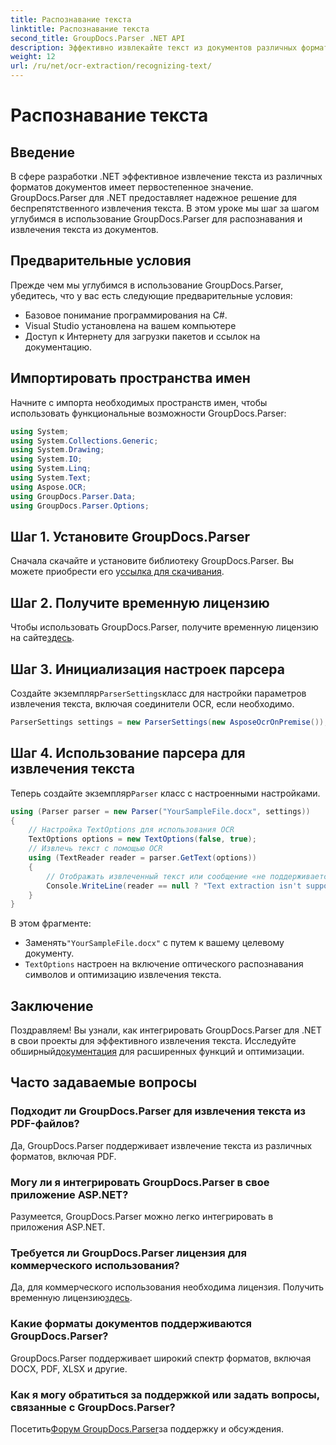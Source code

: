 ```yaml
---
title: Распознавание текста
linktitle: Распознавание текста
second_title: GroupDocs.Parser .NET API
description: Эффективно извлекайте текст из документов различных форматов с помощью GroupDocs.Parser для .NET. Простая интеграция и мощные возможности оптического распознавания символов.
weight: 12
url: /ru/net/ocr-extraction/recognizing-text/
---
```


# Распознавание текста

## Введение
В сфере разработки .NET эффективное извлечение текста из различных форматов документов имеет первостепенное значение. GroupDocs.Parser для .NET предоставляет надежное решение для беспрепятственного извлечения текста. В этом уроке мы шаг за шагом углубимся в использование GroupDocs.Parser для распознавания и извлечения текста из документов.
## Предварительные условия
Прежде чем мы углубимся в использование GroupDocs.Parser, убедитесь, что у вас есть следующие предварительные условия:
- Базовое понимание программирования на C#.
- Visual Studio установлена на вашем компьютере
- Доступ к Интернету для загрузки пакетов и ссылок на документацию.

## Импортировать пространства имен
Начните с импорта необходимых пространств имен, чтобы использовать функциональные возможности GroupDocs.Parser:
```csharp
using System;
using System.Collections.Generic;
using System.Drawing;
using System.IO;
using System.Linq;
using System.Text;
using Aspose.OCR;
using GroupDocs.Parser.Data;
using GroupDocs.Parser.Options;
```
## Шаг 1. Установите GroupDocs.Parser
 Сначала скачайте и установите библиотеку GroupDocs.Parser. Вы можете приобрести его у[ссылка для скачивания](https://releases.groupdocs.com/parser/net/).
## Шаг 2. Получите временную лицензию
 Чтобы использовать GroupDocs.Parser, получите временную лицензию на сайте[здесь](https://purchase.groupdocs.com/temporary-license/).
## Шаг 3. Инициализация настроек парсера
 Создайте экземпляр`ParserSettings`класс для настройки параметров извлечения текста, включая соединители OCR, если необходимо.
```csharp
ParserSettings settings = new ParserSettings(new AsposeOcrOnPremise());
```
## Шаг 4. Использование парсера для извлечения текста
 Теперь создайте экземпляр`Parser` класс с настроенными настройками.
```csharp
using (Parser parser = new Parser("YourSampleFile.docx", settings))
{
    // Настройка TextOptions для использования OCR
    TextOptions options = new TextOptions(false, true);
    // Извлечь текст с помощью OCR
    using (TextReader reader = parser.GetText(options))
    {
        // Отображать извлеченный текст или сообщение «не поддерживается»
        Console.WriteLine(reader == null ? "Text extraction isn't supported" : reader.ReadToEnd());
    }
}
```
В этом фрагменте:
-  Заменять`"YourSampleFile.docx"` с путем к вашему целевому документу.
- `TextOptions` настроен на включение оптического распознавания символов и оптимизацию извлечения текста.

## Заключение
 Поздравляем! Вы узнали, как интегрировать GroupDocs.Parser для .NET в свои проекты для эффективного извлечения текста. Исследуйте обширный[документация](https://tutorials.groupdocs.com/parser/net/) для расширенных функций и оптимизации.

## Часто задаваемые вопросы
### Подходит ли GroupDocs.Parser для извлечения текста из PDF-файлов?
Да, GroupDocs.Parser поддерживает извлечение текста из различных форматов, включая PDF.
### Могу ли я интегрировать GroupDocs.Parser в свое приложение ASP.NET?
Разумеется, GroupDocs.Parser можно легко интегрировать в приложения ASP.NET.
### Требуется ли GroupDocs.Parser лицензия для коммерческого использования?
Да, для коммерческого использования необходима лицензия. Получить временную лицензию[здесь](https://purchase.groupdocs.com/temporary-license/).
### Какие форматы документов поддерживаются GroupDocs.Parser?
GroupDocs.Parser поддерживает широкий спектр форматов, включая DOCX, PDF, XLSX и другие.
### Как я могу обратиться за поддержкой или задать вопросы, связанные с GroupDocs.Parser?
 Посетить[Форум GroupDocs.Parser](https://forum.groupdocs.com/c/parser/17)за поддержку и обсуждения.